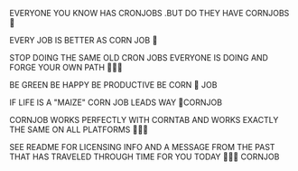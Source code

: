 EVERYONE YOU KNOW HAS CRONJOBS .BUT DO THEY HAVE CORNJOBS 🌽

EVERY JOB IS BETTER AS CORN JOB 🌽

STOP DOING THE SAME OLD CRON JOBS EVERYONE IS DOING AND FORGE YOUR OWN PATH 🌽🌽🌽

BE GREEN BE HAPPY BE PRODUCTIVE BE CORN 🌽  JOB

IF LIFE IS A "MAIZE" CORN JOB LEADS WAY 🌽CORNJOB

CORNJOB WORKS PERFECTLY WITH CORNTAB AND WORKS EXACTLY THE SAME ON ALL PLATFORMS 🌽🌽🌽

SEE README FOR LICENSING INFO AND A MESSAGE FROM THE PAST THAT HAS TRAVELED THROUGH TIME FOR YOU TODAY 🌽🌽🌽 CORNJOB

